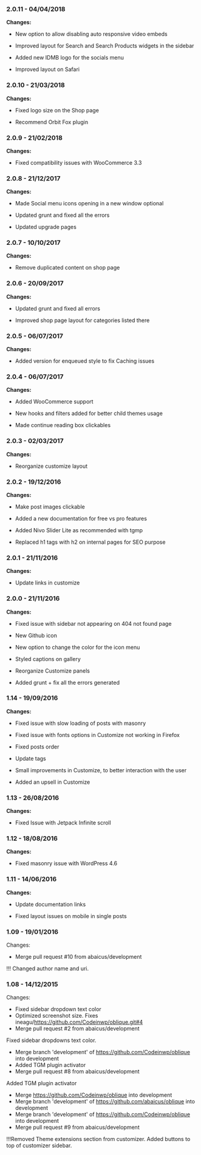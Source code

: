 
### 2.0.11 - 04/04/2018
**Changes:** 
- New option to allow disabling auto responsive video embeds
- Improved layout for Search and Search Products widgets in the sidebar
- Added new IDMB logo for the socials menu
- Improved layout on Safari

### 2.0.10 - 21/03/2018
**Changes:** 
- Fixed logo size on the Shop page
- Recommend Orbit Fox plugin

### 2.0.9 - 21/02/2018
**Changes:** 
- Fixed compatibility issues with WooCommerce 3.3


### 2.0.8 - 21/12/2017

**Changes:** 

- Made Social menu icons opening in a new window optional

- Updated grunt and fixed all the errors

- Updated upgrade pages


### 2.0.7 - 10/10/2017

**Changes:** 

- Remove duplicated content on shop page


### 2.0.6 - 20/09/2017

**Changes:** 

- Updated grunt and fixed all errors

- Improved shop page layout for categories listed there

### 2.0.5 - 06/07/2017

**Changes:** 

- Added version for enqueued style to fix Caching issues


### 2.0.4 - 06/07/2017

**Changes:** 

- Added WooCommerce support

- New hooks and filters added for better child themes usage

- Made continue reading box clickables


### 2.0.3 - 02/03/2017

**Changes:** 

- Reorganize customize layout


### 2.0.2 - 19/12/2016

**Changes:** 

- Make post images clickable

- Added a new documentation for free vs pro features

- Added Nivo Slider Lite as recommended with tgmp

- Replaced h1 tags with h2 on internal pages for SEO purpose


### 2.0.1 - 21/11/2016

**Changes:** 

- Update links in customize


### 2.0.0 - 21/11/2016

**Changes:** 

- Fixed issue with sidebar not appearing on 404 not found page

- New Github icon

- New option to change the color for the icon menu

- Styled captions on gallery

- Reorganize Customize panels

- Added grunt + fix all the errors generated


### 1.14 - 19/09/2016

**Changes:** 

- Fixed issue with slow loading of posts with masonry

- Fixed issue with fonts options in Customize not working in Firefox

- Fixed posts order

- Update tags

- Small improvements in Customize, to better interaction with the user

- Added an upsell in Customize


### 1.13 - 26/08/2016

**Changes:** 

- Fixed Issue with Jetpack Infinite scroll


### 1.12 - 18/08/2016

**Changes:** 

- Fixed masonry issue with WordPress 4.6


### 1.11 - 14/06/2016

**Changes:** 

- Update documentation links

- Fixed layout issues on mobile in single posts


### 1.09 - 19/01/2016

 Changes: 


 * Merge pull request #10 from abaicus/development

!!! Changed author name and uri.


### 1.08 - 14/12/2015

 Changes: 


 * Fixed sidebar dropdown text color
 * Optimized screenshot size. Fixes ineagu/https://github.com/Codeinwp/oblique.git#4
 * Merge pull request #2 from abaicus/development

Fixed sidebar dropdowns text color.
 * Merge branch 'development' of https://github.com/Codeinwp/oblique into development
 * Added TGM plugin activator
 * Merge pull request #8 from abaicus/development

Added TGM plugin activator
 * Merge https://github.com/Codeinwp/oblique into development
 * Merge branch 'development' of https://github.com/abaicus/oblique into development
 * Merge branch 'development' of https://github.com/Codeinwp/oblique into development
 * Merge pull request #9 from abaicus/development

!!!Removed Theme extensions section from customizer. Added buttons to top of customizer sidebar.
